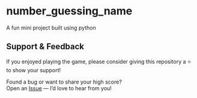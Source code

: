 # number_guessing_name
A fun mini project built using python

## Support & Feedback

If you enjoyed playing the game, please consider giving this repository a ⭐ to show your support!

Found a bug or want to share your high score?  
Open an [Issue](https://github.com/vardhini598/Number-guessing-game/issues) — I’d love to hear from you!

